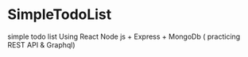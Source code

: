 # SimpleTodoList
simple todo list Using React  Node js + Express + MongoDb ( practicing REST API &amp; Graphql) 
